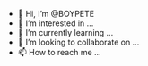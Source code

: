 - 👋 Hi, I’m @BOYPETE
- 👀 I’m interested in ...
- 🌱 I’m currently learning ...
- 💞️ I’m looking to collaborate on ...
- 📫 How to reach me ...

<!---
BOYPETE/BOYPETE is a ✨ special ✨ repository because its `README.md` (this file) appears on your GitHub profile.
You can click the Preview link to take a look at your changes.
--->
